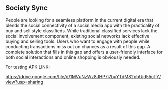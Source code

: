 ## Society Sync

People are looking for a seamless platform in the current digital era that blends the social connectivity of a social media app with the practicality of buy and sell style classifieds. While traditional classified services lack the social involvement component, existing social networks lack effective buying and selling tools. Users who want to engage with people while conducting transactions miss out on chances as a result of this gap. A complete solution that fills in this gap and offers a user-friendly interface for both social interactions and online shopping is obviously needed.


For testing APK LINK:

https://drive.google.com/file/d/1MVuNzWz8JHP7i7buYTdM82pbUjd55cTY/view?usp=sharing
